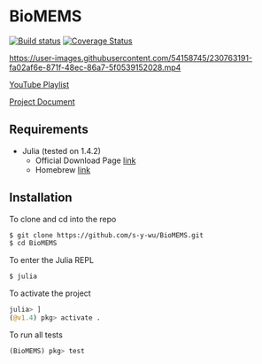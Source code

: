 # BioMEMS

[![Build status](https://ci.appveyor.com/api/projects/status/lc6qmhcinm82gdal?svg=true)](https://ci.appveyor.com/project/s-y-wu/hmcresearchrandomwalks)
[![Coverage Status](https://coveralls.io/repos/github/s-y-wu/HMCResearchRandomWalks/badge.svg?branch=main)](https://coveralls.io/github/s-y-wu/HMCResearchRandomWalks?branch=main)

https://user-images.githubusercontent.com/54158745/230763191-fa02af6e-871f-48ec-86a7-5f0539152028.mp4

[YouTube Playlist](https://youtube.com/playlist?list=PLQ4NmvpnlBHG_VHUp1NCgwYjvKVz8M-mb) 

[Project Document](https://docs.google.com/document/d/1OkFzBO0tgATsgLkhx3WByxNUmUTfh7rPBNzS_yUHYCo/edit?usp=sharing)



## Requirements
- Julia (tested on 1.4.2)
  - Official Download Page [link](https://julialang.org/downloads/)
  - Homebrew [link](https://formulae.brew.sh/cask/julia)


## Installation
To clone and cd into the repo
```bash
$ git clone https://github.com/s-y-wu/BioMEMS.git
$ cd BioMEMS
```
To enter the Julia REPL
```bash
$ julia
```
To activate the project
```julia
julia> ]
(@v1.4) pkg> activate .
```
To run all tests
```julia
(BioMEMS) pkg> test
```
